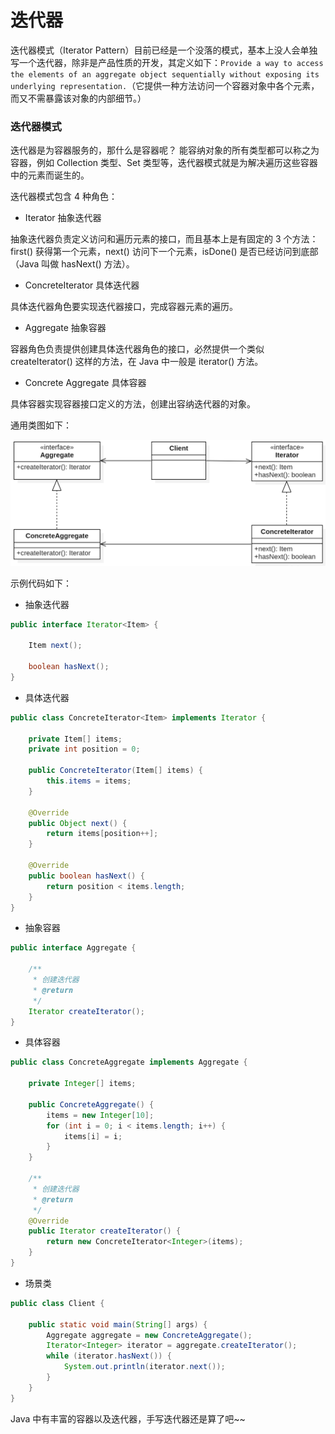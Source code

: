 # 迭代器

迭代器模式（Iterator Pattern）目前已经是一个没落的模式，基本上没人会单独写一个迭代器，除非是产品性质的开发，其定义如下：`Provide a way to access the elements of an aggregate object sequentially without exposing its underlying representation.`（它提供一种方法访问一个容器对象中各个元素，而又不需暴露该对象的内部细节。）

### 迭代器模式

迭代器是为容器服务的，那什么是容器呢？ 能容纳对象的所有类型都可以称之为容器，例如 Collection 类型、Set 类型等，迭代器模式就是为解决遍历这些容器中的元素而诞生的。

迭代器模式包含 4 种角色：

- Iterator 抽象迭代器

抽象迭代器负责定义访问和遍历元素的接口，而且基本上是有固定的 3 个方法：first() 获得第一个元素，next() 访问下一个元素，isDone() 是否已经访问到底部（Java 叫做 hasNext() 方法）。

- ConcreteIterator 具体迭代器

具体迭代器角色要实现迭代器接口，完成容器元素的遍历。

- Aggregate 抽象容器

容器角色负责提供创建具体迭代器角色的接口，必然提供一个类似 createIterator() 这样的方法，在 Java 中一般是 iterator() 方法。

- Concrete Aggregate 具体容器

具体容器实现容器接口定义的方法，创建出容纳迭代器的对象。

通用类图如下：

<div align="left">
    <img src="https://github.com/lazecoding/Note/blob/main/images/pattern/迭代器模式通用类图.png" width="600px">
</div>

示例代码如下：

- 抽象迭代器

```java
public interface Iterator<Item> {

    Item next();

    boolean hasNext();
}
```

- 具体迭代器

```java
public class ConcreteIterator<Item> implements Iterator {

    private Item[] items;
    private int position = 0;

    public ConcreteIterator(Item[] items) {
        this.items = items;
    }

    @Override
    public Object next() {
        return items[position++];
    }

    @Override
    public boolean hasNext() {
        return position < items.length;
    }
}
```

- 抽象容器

```java
public interface Aggregate {

    /**
     * 创建迭代器
     * @return
     */
    Iterator createIterator();
}
```

- 具体容器

```java
public class ConcreteAggregate implements Aggregate {

    private Integer[] items;

    public ConcreteAggregate() {
        items = new Integer[10];
        for (int i = 0; i < items.length; i++) {
            items[i] = i;
        }
    }

    /**
     * 创建迭代器
     * @return
     */
    @Override
    public Iterator createIterator() {
        return new ConcreteIterator<Integer>(items);
    }
}
```

- 场景类

```java
public class Client {

    public static void main(String[] args) {
        Aggregate aggregate = new ConcreteAggregate();
        Iterator<Integer> iterator = aggregate.createIterator();
        while (iterator.hasNext()) {
            System.out.println(iterator.next());
        }
    }
}
```

Java 中有丰富的容器以及迭代器，手写迭代器还是算了吧~~